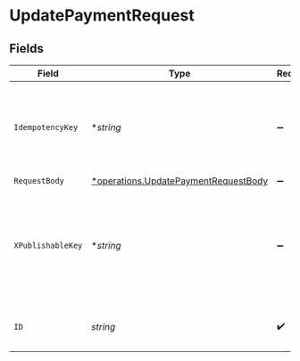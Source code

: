 # UpdatePaymentRequest


## Fields

| Field                                                                                                                                                                         | Type                                                                                                                                                                          | Required                                                                                                                                                                      | Description                                                                                                                                                                   |
| ----------------------------------------------------------------------------------------------------------------------------------------------------------------------------- | ----------------------------------------------------------------------------------------------------------------------------------------------------------------------------- | ----------------------------------------------------------------------------------------------------------------------------------------------------------------------------- | ----------------------------------------------------------------------------------------------------------------------------------------------------------------------------- |
| `IdempotencyKey`                                                                                                                                                              | **string*                                                                                                                                                                     | :heavy_minus_sign:                                                                                                                                                            | A key created by merchants that ensures `POST` and `PATCH` requests are only performed once. [Read more about Idempotent Requests here](/developers/references/idempotency/). |
| `RequestBody`                                                                                                                                                                 | [*operations.UpdatePaymentRequestBody](../../models/operations/updatepaymentrequestbody.md)                                                                                   | :heavy_minus_sign:                                                                                                                                                            | N/A                                                                                                                                                                           |
| `XPublishableKey`                                                                                                                                                             | **string*                                                                                                                                                                     | :heavy_minus_sign:                                                                                                                                                            | The publicly viewable identifier used to identify a merchant division. This key is found in the Developer > API section of the Bolt Merchant Dashboard [RECOMMENDED].         |
| `ID`                                                                                                                                                                          | *string*                                                                                                                                                                      | :heavy_check_mark:                                                                                                                                                            | The ID received in the initial v1/payments request.                                                                                                                           |